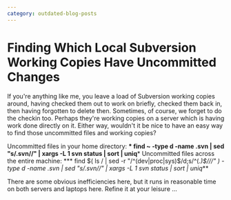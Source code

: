 ```yaml
---
category: outdated-blog-posts
---
```


# Finding Which Local Subversion Working Copies Have Uncommitted Changes

If you're anything like me, you leave a load of Subversion working
copies around, having checked them out to work on briefly, checked them
back in, then having forgotten to delete then. Sometimes, of course, we
forget to do the checkin too. Perhaps they're working copies on a server
which is having work done directly on it. Either way, wouldn't it be
nice to have an easy way to find those uncommitted files and working
copies?

Uncommitted files in your home directory: **\* find ~ -type d -name .svn
| sed "s/.svn//" | xargs -L 1 svn status | sort | uniq**\* Uncommitted
files across the entire machine: **\* find
$( ls / | sed -r "/^(dev|proc|sys)$/d;s/^(.*)$///" ) -type d -name .svn
| sed "s/.svn//" | xargs -L 1 svn status | sort | uniq*\*\*

There are some obvious inefficiencies here, but it runs in reasonable
time on both servers and laptops here. Refine it at your leisure ...
